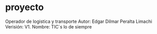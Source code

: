 # proyecto
Operador de logistica y transporte
Autor:     Edgar Dilmar Peralta Limachi
Verisión:  V1.
Nombre: TIC´s lo de siempre
